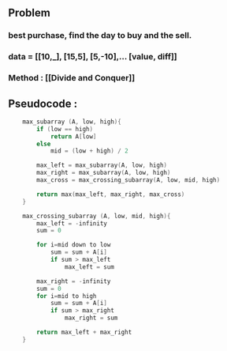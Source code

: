## Problem

### best purchase, find the day to buy and the sell.

### data = \[\[10,\_\], \[15,5\], \[5,-10\],... \[value, diff\]\]

### Method : [[Divide and Conquer]]

## Pseudocode :

```C
    max_subarray (A, low, high){
        if (low == high)
            return A[low]
        else
            mid = (low + high) / 2

        max_left = max_subarray(A, low, high)
        max_right = max_subarray(A, low, high)
        max_cross = max_crossing_subarray(A, low, mid, high)

        return max(max_left, max_right, max_cross)
    }

    max_crossing_subarray (A, low, mid, high){
        max_left = -infinity
        sum = 0

        for i=mid down to low
            sum = sum + A[i]
            if sum > max_left
                max_left = sum

        max_right = -infinity
        sum = 0
        for i=mid to high
            sum = sum + A[i]
            if sum > max_right
                max_right = sum

        return max_left + max_right
    }
```
